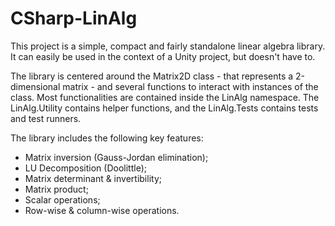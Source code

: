 # CSharp-LinAlg

This project is a simple, compact and fairly standalone linear algebra library. It can easily be used in the context of a Unity project, but doesn't have to.

The library is centered around the Matrix2D class - that represents a 2-dimensional matrix - and several functions to interact with instances of the class. Most functionalities are contained inside the LinAlg namespace. The LinAlg.Utility contains helper functions, and the LinAlg.Tests contains tests and test runners.

The library includes the following key features:

* Matrix inversion (Gauss-Jordan elimination);
* LU Decomposition (Doolittle);
* Matrix determinant & invertibility;
* Matrix product;
* Scalar operations;
* Row-wise & column-wise operations.
